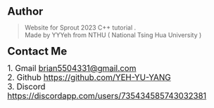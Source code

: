 <font size="5">**Author**</font>
> Website for Sprout 2023 C++ tutorial . <br>
> Made by YYYeh from NTHU ( National Tsing Hua University )

<font size="5">**Contact Me**</font>

<font size="4"> 1. Gmail brian5504331@gmail.com</font> <br>
<font size="4"> 2. Github https://github.com/YEH-YU-YANG</font> <br>
<font size="4"> 3. Discord https://discordapp.com/users/735434585743032381 <br>
